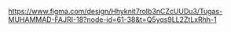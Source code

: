 https://www.figma.com/design/Hhyknit7roIb3nCZcUUDu3/Tugas-MUHAMMAD-FAJRI-18?node-id=61-38&t=Q5yqs9LL2ZtLxRhh-1
